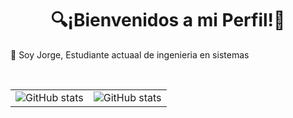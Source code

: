 <h1 align="center"> 🔍¡Bienvenidos a mi Perfil!🔎</h1>
<p> 👋 Soy Jorge, Estudiante actuaal de ingenieria en sistemas</p>
<br>
<table border="0">
  <tbody>
    <tr>
      <td border="0">
        <a>
          <img alt="GitHub stats" src="https://github-readme-stats.vercel.app/api?username=iJax17&show_icons=true&hide_border=true&title_color=6CA0FF&icon_color=6CA0FF&bg_color=151515&text_color=c8c8c8&count_private=true&include_all_commits=true" />
        </a>
      </td>
      <td border="0">
        <a>
          <img alt="GitHub stats" src="https://github-readme-stats.vercel.app/api/top-langs/?username=iJax17&layout=compact&title_color=6CA0FF&icon_color=6CA0FF&bg_color=151515&text_color=c8c8c8&hide_border=true&count_private=true&include_all_commits=true&langs_count=10&count-private=true)](https://github.com/anuraghazra/github-readme-stats">
        </a>
      </td>
    </tr>
  </tbody>
</table>
